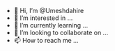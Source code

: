 - 👋 Hi, I’m @Umeshdahire
- 👀 I’m interested in ...
- 🌱 I’m currently learning ...
- 💞️ I’m looking to collaborate on ...
- 📫 How to reach me ...

<!---
Umeshdahire/Umeshdahire is a ✨ special ✨ repository because its `README.md` (this file) appears on your GitHub profile.
You can click the Preview link to take a look at your changes.
--->
